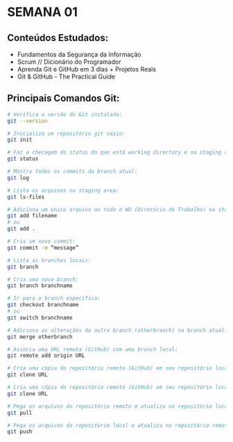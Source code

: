 # SEMANA 01

## Conteúdos Estudados:

- Fundamentos da Segurança da Informação
- Scrum // Dicionário do Programador
- Aprenda Git e GitHub em 3 dias + Projetos Reais
- Git & GitHub - The Practical Guide

## Principais Comandos Git:

```bash
# Verifica a versão do Git instalada:
git --version
```

```bash
# Inicializa um repositório git vazio:
git init
```

```bash
# Faz a checagem do status do que está working directory e na staging area:
git status
```

```bash
# Mostra todos os commits da branch atual:
git log
```

```bash
# Lista os arquivos na staging area:
git ls-files
```

```bash
# Adiciona um único arquivo ou todo o WD (Diretório de Trabalho) na staging area:
git add filename
# ou
git add .
```

```bash
# Cria um novo commit:
git commit -m “message”
```

```bash
# Lista as branches locais:
git branch
```

```bash
# Cria uma nova branch:
git branch branchname
```

```bash
# Ir para a branch específica:
git checkout branchname
# ou
git switch branchname
```

```bash
# Adiciona as alterações da outra branch (otherbranch) na branch atual:
git merge otherbranch
```

```bash
# Associa uma URL remota (GitHub) com uma branch local:
git remote add origin URL
```

```bash
# Cria uma cópia do repositório remoto (GitHub) em seu repositório local:
git clone URL
```

```bash
# Cria uma cópia do repositório remoto (GitHub) em seu repositório local:
git clone URL
```

```bash
# Pega os arquivos do repositório remoto e atualiza no repositório local:
git pull
```

```bash
# Pega os arquivos do repositório local e atualiza no repositório remoto:
git push
```


